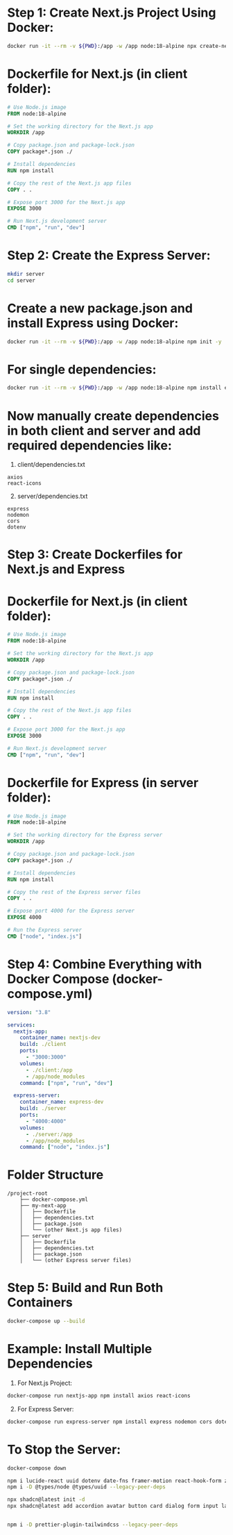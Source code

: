 # Step 1: Create Next.js Project Using Docker:
```bash
docker run -it --rm -v ${PWD}:/app -w /app node:18-alpine npx create-next-app@latest client
```

# Dockerfile for Next.js (in client folder):
```dockerfile
# Use Node.js image
FROM node:18-alpine

# Set the working directory for the Next.js app
WORKDIR /app

# Copy package.json and package-lock.json
COPY package*.json ./

# Install dependencies
RUN npm install

# Copy the rest of the Next.js app files
COPY . .

# Expose port 3000 for the Next.js app
EXPOSE 3000

# Run Next.js development server
CMD ["npm", "run", "dev"]

```

# Step 2: Create the Express Server:
```bash
mkdir server
cd server
```

# Create a new package.json and install Express using Docker:
```bash
docker run -it --rm -v ${PWD}:/app -w /app node:18-alpine npm init -y
```

# For single dependencies:
```bash
docker run -it --rm -v ${PWD}:/app -w /app node:18-alpine npm install express
```

# Now manually create dependencies in both client and server and add required dependencies like:
1. client/dependencies.txt
```plaintext
axios
react-icons
```
2. server/dependencies.txt
```plaintext
express
nodemon
cors
dotenv
```


# Step 3: Create Dockerfiles for Next.js and Express
# Dockerfile for Next.js (in client folder):
```dockerfile
# Use Node.js image
FROM node:18-alpine

# Set the working directory for the Next.js app
WORKDIR /app

# Copy package.json and package-lock.json
COPY package*.json ./

# Install dependencies
RUN npm install

# Copy the rest of the Next.js app files
COPY . .

# Expose port 3000 for the Next.js app
EXPOSE 3000

# Run Next.js development server
CMD ["npm", "run", "dev"]

```

# Dockerfile for Express (in server folder):
```dockerfile
# Use Node.js image
FROM node:18-alpine

# Set the working directory for the Express server
WORKDIR /app

# Copy package.json and package-lock.json
COPY package*.json ./

# Install dependencies
RUN npm install

# Copy the rest of the Express server files
COPY . .

# Expose port 4000 for the Express server
EXPOSE 4000

# Run the Express server
CMD ["node", "index.js"]

```

# Step 4: Combine Everything with Docker Compose (docker-compose.yml)

```yaml
version: "3.8"

services:
  nextjs-app:
    container_name: nextjs-dev
    build: ./client
    ports:
      - "3000:3000"
    volumes:
      - ./client:/app
      - /app/node_modules
    command: ["npm", "run", "dev"]

  express-server:
    container_name: express-dev
    build: ./server
    ports:
      - "4000:4000"
    volumes:
      - ./server:/app
      - /app/node_modules
    command: ["node", "index.js"]

```

# Folder Structure
```plaintext
/project-root
    ├── docker-compose.yml
    ├── my-next-app
    │   ├── Dockerfile
    │   ├── dependencies.txt
    │   ├── package.json
    │   └── (other Next.js app files)
    ├── server
    │   ├── Dockerfile
    │   ├── dependencies.txt
    │   ├── package.json
    │   └── (other Express server files)
```


# Step 5: Build and Run Both Containers
```bash
docker-compose up --build
```



# Example: Install Multiple Dependencies
1. For Next.js Project:
```bash
docker-compose run nextjs-app npm install axios react-icons
```
2. For Express Server:
```bash
docker-compose run express-server npm install express nodemon cors dotenv
```




# To Stop the Server:
```bash
docker-compose down
```


```bash
npm i lucide-react uuid dotenv date-fns framer-motion react-hook-form zod @hookform/resolvers @hello-pangea/dnd --legacy-peer-deps
npm i -D @types/node @types/uuid --legacy-peer-deps

npx shadcn@latest init -d
npx shadcn@latest add accordion avatar button card dialog form input label navigation-menu popover progress select sidebar separator sheet skeleton switch table tabs textarea toggle tooltip


npm i -D prettier-plugin-tailwindcss --legacy-peer-deps
```